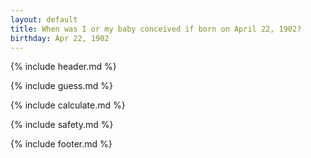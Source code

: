 ```yaml
---
layout: default
title: When was I or my baby conceived if born on April 22, 1902?
birthday: Apr 22, 1902
---
```


{% include header.md %}

{% include guess.md %}

{% include calculate.md %}

{% include safety.md %}

{% include footer.md %}



